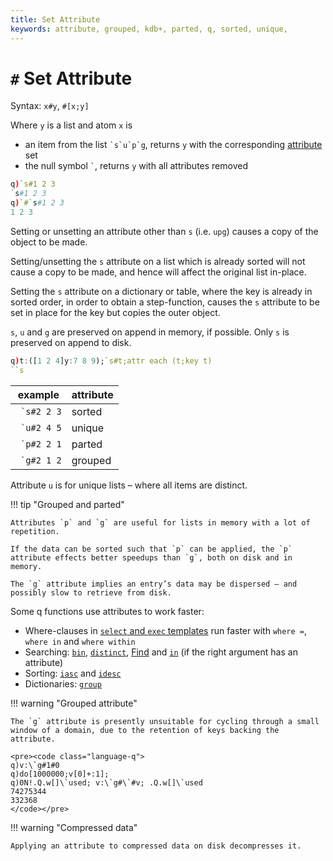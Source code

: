 ```yaml
---
title: Set Attribute
keywords: attribute, grouped, kdb+, parted, q, sorted, unique, 
---
```


# `#` Set Attribute




Syntax: `x#y`, `#[x;y]`

Where `y` is a list and atom `x` is 

-   an item from the list `` `s`u`p`g ``, returns `y` with the corresponding [attribute](../basics/syntax.md#/#attributes) set
-   the null symbol `` ` ``, returns `y` with all attributes removed

```q
q)`s#1 2 3
`s#1 2 3
q)`#`s#1 2 3
1 2 3
```

Setting or unsetting an attribute other than `s` (i.e. `upg`) causes a copy of the object to be made. 

Setting/unsetting the `s` attribute on a list which is already sorted will not cause a copy to be made, and hence will affect the original list in-place. 

Setting the `s` attribute on a dictionary or table, where the key is already in sorted order, in order to obtain a step-function, causes the `s` attribute to be set in place for the key but copies the outer object. 

`s`, `u` and `g` are preserved on append in memory, if possible.
Only `s` is preserved on append to disk.

```q
q)t:([1 2 4]y:7 8 9);`s#t;attr each (t;key t)
``s
```

example       | attribute
--------------|---------
`` `s#2 2 3`` | sorted  
`` `u#2 4 5`` | unique  
`` `p#2 2 1`` | parted  
`` `g#2 1 2`` | grouped 


Attribute `u` is for unique lists – where all items are distinct.

!!! tip "Grouped and parted"

    Attributes `p` and `g` are useful for lists in memory with a lot of repetition.

    If the data can be sorted such that `p` can be applied, the `p` attribute effects better speedups than `g`, both on disk and in memory.

    The `g` attribute implies an entry’s data may be dispersed – and possibly slow to retrieve from disk.

Some q functions use attributes to work faster:

-    Where-clauses in [`select` and `exec` templates](../basics/qsql.md) run faster with `where =`, `where in` and `where within`
-    Searching: [`bin`](bin.md), [`distinct`](distinct.md), [Find](find.md) and [`in`](in.md) (if the right argument has an attribute)
-    Sorting: [`iasc`](asc.md#iasc) and [`idesc`](asc.md##idesc)
-    Dictionaries: [`group`](group.md)


!!! warning "Grouped attribute"

    The `g` attribute is presently unsuitable for cycling through a small window of a domain, due to the retention of keys backing the attribute.

    <pre><code class="language-q">
    q)v:\`g#1#0
    q)do[1000000;v[0]+:1];
    q)0N!.Q.w[]\`used; v:\`g#\`#v; .Q.w[]\`used
    74275344
    332368
    </code></pre>


!!! warning "Compressed data"

    Applying an attribute to compressed data on disk decompresses it. 